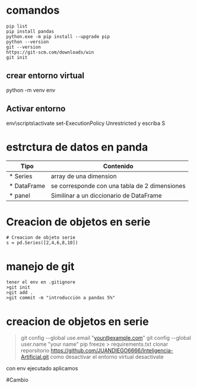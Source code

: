 # comandos 
```
pip list
pip install pandas
python.exe -m pip install --upgrade pip
python --version
git --version
https://git-scm.com/downloads/win
git init
```
## crear entorno virtual
python -m venv env
## Activar entorno
env\scripts\activate
set-ExecutionPolicy Unrestricted
y escriba S


# estrctura de datos en panda
| Tipo        | Contenido                                     |
| ----------- | --------------------------------------------- |
| * Series    | array de una dimension                        |
| * DataFrame | se corresponde con una tabla de 2 dimensiones |
| * panel     | Similinar a un diccionario de DataFrame       |


# Creacion de objetos en serie
```
# Creacion de objeto serie
s = pd.Series([2,4,6,8,10])

```
# manejo de git
```
tener el env en .gitignore
>git init
>git add .
>git commit -m "introducción a pandas 5%"
```

# creacion de objetos en serie
>git config --global use.email "your@example.com"
>git config --global user.name "your name"
>pip freeze > requirements.txt
clonar reporsitorio
https://github.com/JUANDIEGO6666/Inteligencia-Artificial.git
como desactivar el entorno virtual
>desactivate

con env ejecutado aplicamos

#Cambio